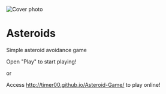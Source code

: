 ![Cover photo](https://i.imgur.com/IcuFFZ1.png)
# Asteroids
Simple asteroid avoidance game

Open "Play" to start playing!

or 

Access http://timer00.github.io/Asteroid-Game/ to play online!
